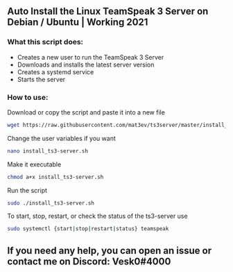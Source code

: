 ## Auto Install the Linux TeamSpeak 3 Server on Debian / Ubuntu | Working 2021
### What this script does:
- Creates a new user to run the TeamSpeak 3 Server
- Downloads and installs the latest server version
- Creates a systemd service
- Starts the server

### How to use:
Download or copy the script and paste it into a new file
```bash
wget https://raw.githubusercontent.com/mat3ev/ts3server/master/install_ts3-server.sh
```
Change the user variables if you want
```bash
nano install_ts3-server.sh
```
Make it executable
```bash
chmod a+x install_ts3-server.sh
```
Run the script
```bash
sudo ./install_ts3-server.sh
```
To start, stop, restart, or check the status of the ts3-server use
```bash
sudo systemctl {start|stop|restart|status} teamspeak 
```

## If you need any help, you can open an issue or contact me on Discord: Vesk0#4000
